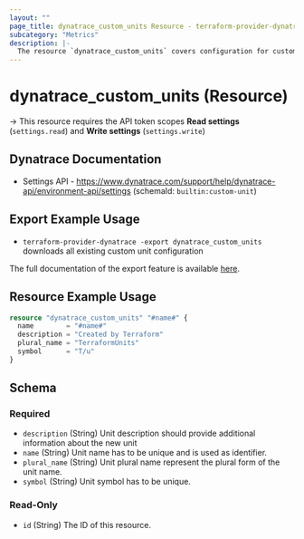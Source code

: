 ```yaml
---
layout: ""
page_title: dynatrace_custom_units Resource - terraform-provider-dynatrace"
subcategory: "Metrics"
description: |-
  The resource `dynatrace_custom_units` covers configuration for custom units
---
```


# dynatrace_custom_units (Resource)

-> This resource requires the API token scopes **Read settings** (`settings.read`) and **Write settings** (`settings.write`)

## Dynatrace Documentation

- Settings API - https://www.dynatrace.com/support/help/dynatrace-api/environment-api/settings (schemaId: `builtin:custom-unit`)

## Export Example Usage

- `terraform-provider-dynatrace -export dynatrace_custom_units` downloads all existing custom unit configuration

The full documentation of the export feature is available [here](https://dt-url.net/h203qmc).

## Resource Example Usage

```terraform
resource "dynatrace_custom_units" "#name#" {
  name        = "#name#"
  description = "Created by Terraform"
  plural_name = "TerraformUnits"
  symbol      = "T/u"
}
```

<!-- schema generated by tfplugindocs -->
## Schema

### Required

- `description` (String) Unit description should provide additional information about the new unit
- `name` (String) Unit name has to be unique and is used as identifier.
- `plural_name` (String) Unit plural name represent the plural form of the unit name.
- `symbol` (String) Unit symbol has to be unique.

### Read-Only

- `id` (String) The ID of this resource.
 